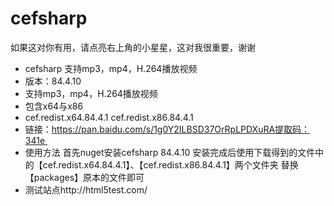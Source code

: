 # cefsharp
如果这对你有用，请点亮右上角的小星星，这对我很重要，谢谢

* cefsharp 支持mp3，mp4，H.264播放视频 
* 版本：84.4.10
* 支持mp3，mp4，H.264播放视频 
* 包含x64与x86 
* cef.redist.x64.84.4.1 cef.redist.x86.84.4.1
* 链接：https://pan.baidu.com/s/1g0Y2ILBSD37OrRpLPDXuRA提取码：341e 
* 使用方法 首先nuget安装cefsharp 84.4.10 安装完成后使用下载得到的文件中的【cef.redist.x64.84.4.1】、【cef.redist.x86.84.4.1】两个文件夹 替换【packages】原本的文件即可
* 测试站点http://html5test.com/
